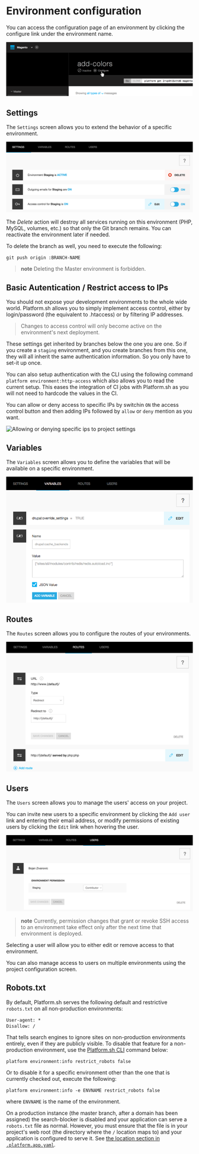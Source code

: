 # Environment configuration

You can access the configuration page of an environment by clicking the
configure link under the environment name.

![image](/images/ui-conf-environment.png)

## Settings

The `Settings` screen allows you to extend the behavior of a specific
environment.

![Configure Platform.sh environment settings](/images/ui-conf-environment-settings.png)

The *Delete* action will destroy all services running on this environment (PHP, MySQL, volumes, etc.)
so that only the Git branch remains. You can reactivate the environment later if needed.

To delete the branch as well, you need to execute the following:

```
git push origin :BRANCH-NAME
```

> **note**
> Deleting the Master environment is forbidden.

## Basic Autentication / Restrict access to IPs

You should not expose your development environments to the whole wide world. Platform.sh allows you to simply
implement access control, either by login/password (the equivalent to .htaccess) or by filtering IP addresses.

> Changes to access control will only become active on the environment's next deployment.

These settings get inherited by branches below the one you are one. So if you create a `staging` environment, 
and you create branches from this one, they will all inherit the same authentication information. So you only
have to set-it up once.

You can also setup authentication with the CLI using the following command `platform environment:http-access` which also allows you to read the current setup. This eases the integration of CI jobs with Platform.sh as you will not need to hardcode the values in the CI.

You can allow or deny access to specific IPs by switchin `ON` the access control button and then adding IPs followed by `allow` or `deny` mention as you want.

![Allowing or denying specific ips to project settings](/images/ui-conf-project-access-ip-settings.png)

## Variables

The `Variables` screen allows you to define the variables that will be
available on a specific environment.

![Configure Platform.sh environment variables](/images/ui-conf-environment-variables.png)

## Routes

The `Routes` screen allows you to configure the routes of your
environments.

![Configure Platform.sh environment routes](/images/ui-conf-environment-routes.png)

## Users

The `Users` screen allows you to manage the users' access on your project.

You can invite new users to a specific environment by clicking the
`Add user` link and entering their email address, or modify permissions
of existing users by clicking the `Edit` link when hovering the user.

![Manage users of your Platform.sh environments](/images/ui-conf-environment-users.png)

> **note**
> Currently, permission changes that grant or revoke SSH access to an
> environment take effect only after the next time that environment is
> deployed.

Selecting a user will allow you to either edit or remove access to that
environment.

You can also manage access to users on multiple environments using the
project configuration screen.

## Robots.txt

By default, Platform.sh serves the following default and restrictive `robots.txt` on all non-production environments:

```
User-agent: *
Disallow: /
```

That tells search engines to ignore sites on non-production environments entirely, even if they are publicly visible.  To disable that feature for a non-production environment, use the [Platform.sh CLI](/gettingstarted/cli.md) command below:

```
platform environment:info restrict_robots false
```

Or to disable it for a specific environment other than the one that is currently checked out, execute the following:

```
platform environment:info -e ENVNAME restrict_robots false
```

where `ENVNAME` is the name of the environment.

On a production instance (the master branch, after a domain has been assigned) the search-blocker is disabled and your application can serve a `robots.txt` file as normal.  However, you must ensure that the file is in your project's web root (the directory where the `/` location maps to) and your application is configured to serve it.  See [the location section in `.platform.app.yaml`](/configuration/app/web.md#locations).
